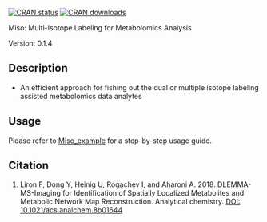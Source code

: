 [![CRAN status](http://www.r-pkg.org/badges/version/Miso)](https://cran.r-project.org/package=Miso) 
[![CRAN downloads](http://cranlogs.r-pkg.org/badges/grand-total/Miso)](https://cran.r-project.org/package=Miso)

Miso: Multi-Isotope Labeling for Metabolomics Analysis

Version: 0.1.4

## Description

- An efficient approach for fishing out the dual or multiple isotope labeling assisted metabolomics data analytes


## Usage

Please refer to [Miso_example](https://github.com/YonghuiDong/Miso_example) for a step-by-step usage guide.

## Citation

1. Liron F, Dong Y, Heinig U, Rogachev I, and Aharoni A. 2018. DLEMMA-MS-Imaging for Identification of Spatially Localized Metabolites and Metabolic Network Map Reconstruction. Analytical chemistry. [DOI: 10.1021/acs.analchem.8b01644](https://pubs.acs.org/doi/10.1021/acs.analchem.8b01644)
